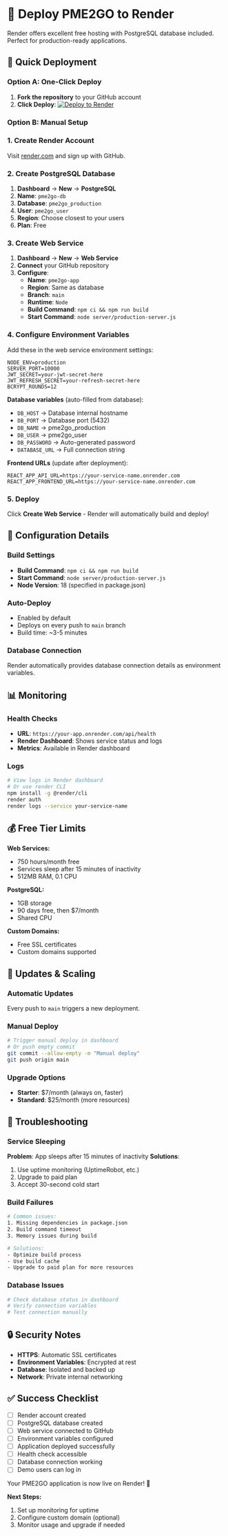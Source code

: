 # 🎨 Deploy PME2GO to Render

Render offers excellent free hosting with PostgreSQL database included. Perfect for production-ready applications.

## 🚀 Quick Deployment

### Option A: One-Click Deploy

1. **Fork the repository** to your GitHub account
2. **Click Deploy**: [![Deploy to Render](https://render.com/images/deploy-to-render-button.svg)](https://render.com/deploy?repo=https://github.com/yourusername/pme2go)

### Option B: Manual Setup

### 1. Create Render Account
Visit [render.com](https://render.com) and sign up with GitHub.

### 2. Create PostgreSQL Database

1. **Dashboard** → **New** → **PostgreSQL**
2. **Name**: `pme2go-db`
3. **Database**: `pme2go_production`
4. **User**: `pme2go_user`
5. **Region**: Choose closest to your users
6. **Plan**: Free

### 3. Create Web Service

1. **Dashboard** → **New** → **Web Service**
2. **Connect** your GitHub repository
3. **Configure**:
   - **Name**: `pme2go-app`
   - **Region**: Same as database
   - **Branch**: `main`
   - **Runtime**: `Node`
   - **Build Command**: `npm ci && npm run build`
   - **Start Command**: `node server/production-server.js`

### 4. Configure Environment Variables

Add these in the web service environment settings:

```env
NODE_ENV=production
SERVER_PORT=10000
JWT_SECRET=your-jwt-secret-here
JWT_REFRESH_SECRET=your-refresh-secret-here
BCRYPT_ROUNDS=12
```

**Database variables** (auto-filled from database):
- `DB_HOST` → Database internal hostname
- `DB_PORT` → Database port (5432)
- `DB_NAME` → pme2go_production
- `DB_USER` → pme2go_user
- `DB_PASSWORD` → Auto-generated password
- `DATABASE_URL` → Full connection string

**Frontend URLs** (update after deployment):
```env
REACT_APP_API_URL=https://your-service-name.onrender.com
REACT_APP_FRONTEND_URL=https://your-service-name.onrender.com
```

### 5. Deploy

Click **Create Web Service** - Render will automatically build and deploy!

## 🔧 Configuration Details

### Build Settings
- **Build Command**: `npm ci && npm run build`
- **Start Command**: `node server/production-server.js`
- **Node Version**: 18 (specified in package.json)

### Auto-Deploy
- Enabled by default
- Deploys on every push to `main` branch
- Build time: ~3-5 minutes

### Database Connection
Render automatically provides database connection details as environment variables.

## 📊 Monitoring

### Health Checks
- **URL**: `https://your-app.onrender.com/api/health`
- **Render Dashboard**: Shows service status and logs
- **Metrics**: Available in Render dashboard

### Logs
```bash
# View logs in Render dashboard
# Or use render CLI
npm install -g @render/cli
render auth
render logs --service your-service-name
```

## 💰 Free Tier Limits

**Web Services:**
- 750 hours/month free
- Services sleep after 15 minutes of inactivity
- 512MB RAM, 0.1 CPU

**PostgreSQL:**
- 1GB storage
- 90 days free, then $7/month
- Shared CPU

**Custom Domains:**
- Free SSL certificates
- Custom domains supported

## 🔄 Updates & Scaling

### Automatic Updates
Every push to `main` triggers a new deployment.

### Manual Deploy
```bash
# Trigger manual deploy in dashboard
# Or push empty commit
git commit --allow-empty -m "Manual deploy"
git push origin main
```

### Upgrade Options
- **Starter**: $7/month (always on, faster)
- **Standard**: $25/month (more resources)

## 🚨 Troubleshooting

### Service Sleeping
**Problem**: App sleeps after 15 minutes of inactivity
**Solutions**:
1. Use uptime monitoring (UptimeRobot, etc.)
2. Upgrade to paid plan
3. Accept 30-second cold start

### Build Failures
```bash
# Common issues:
1. Missing dependencies in package.json
2. Build command timeout
3. Memory issues during build

# Solutions:
- Optimize build process
- Use build cache
- Upgrade to paid plan for more resources
```

### Database Issues
```bash
# Check database status in dashboard
# Verify connection variables
# Test connection manually
```

## 🔒 Security Notes

- **HTTPS**: Automatic SSL certificates
- **Environment Variables**: Encrypted at rest
- **Database**: Isolated and backed up
- **Network**: Private internal networking

## ✅ Success Checklist

- [ ] Render account created
- [ ] PostgreSQL database created
- [ ] Web service connected to GitHub
- [ ] Environment variables configured
- [ ] Application deployed successfully
- [ ] Health check accessible
- [ ] Database connection working
- [ ] Demo users can log in

Your PME2GO application is now live on Render! 🎉

**Next Steps:**
1. Set up monitoring for uptime
2. Configure custom domain (optional)
3. Monitor usage and upgrade if needed